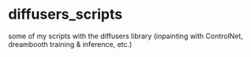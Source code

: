 # diffusers_scripts
some of my scripts with the diffusers library (inpainting with ControlNet, dreambooth training & inference, etc.)
